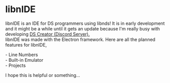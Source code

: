 libnIDE
=======

libnIDE is an IDE for DS programmers using libnds! It is in early development and it might be a while until it gets an update because I'm really busy with developing [DS Creator (Discord Server).](https://discord.com/invite/CqrXmqxAf8)  
libnIDE was made with the Electron framework. Here are all the planned features for libnIDE,  
  
\- Line Numbers  
\- Built-in Emulator  
\- Projects  
  
I hope this is helpful or something...